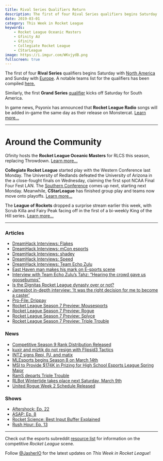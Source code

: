 ```yaml
---
title: Rival Series Qualifiers Return
description: The first of four Rival Series qualifiers begins Saturday with North America and Sunday with Europe.
date: 2019-03-01
category: This Week in Rocket League
keywords:
    - Rocket League Oceanic Masters
    - Gfinity AU
    - Gfinity
    - Collegiate Rocket League
    - CStarLeague
image: https://i.imgur.com/WKvjydB.png
fullscreen: true
---
```


The first of four **Rival Series** qualifiers begins Saturday with [North America](https://smash.gg/tournament/rlcs-season-7-na/events/na-open-qualifier-1/overview) and Sunday with [Europe](https://smash.gg/tournament/rlcs-season-7-eu/events/eu-open-qualifier-1/overview). A notable teams list for the qualifiers has been compiled [here.](https://www.reddit.com/r/RocketLeagueEsports/comments/auqwgu/rlcsrlrs_season_7_notable_teams_list/)

Similarly, the first **Grand Series** [qualifier](https://liquipedia.net/rocketleague/Rocket_League_Championship_Series/Season_7/South_America/Qualifier_1) kicks off Saturday for South America.

In game news, Psyonix has announced that **Rocket League Radio** songs will be added in-game the same day as their release on Monstercat. [Learn more...](https://www.rocketleague.com/news/new-monstercat-music-coming-to-rocket-league-all-year-long/)

---

# Around the Community

Gfinity hosts the **Rocket League Oceanic Masters** for RLCS this season, replacing Throwdown. [Learn more...](https://www.rocketleagueesports.com/introducing-the-rocket-league-oceanic-masters/)

**Collegiate Rocket League** started play with the Western Conference last Monday. The University of Redlands defeated the University of Arizona in the a close-fought finals on Wednesday, claiming the first spot NCAA Final Four Fest LAN. The [Southern Conference](https://liquipedia.net/rocketleague/Collegiate_Rocket_League/Season_3/Southern) comes up next, starting next Monday. Meanwhile, **CStarLeague** has finished group play and teams now move onto playoffs. [Learn more...](https://cstarleague.com/rl/schedules)

The **League of Rockets** dropped a surprise stream earlier this week, with Scrub Killa and Fairy Peak facing off in the first of a bi-weekly King of the Hill series. [Learn more...](https://www.reddit.com/r/RocketLeagueEsports/comments/auqzcy/theleagueofrockets_announces_the_lor_games_1000/)

---

### Articles

-   [DreamHack Interviews: Flakes](https://octane.gg/news/dreamhack-interviews-flakes/)
-   [DreamHack Interviews: mCon esports](https://octane.gg/news/dreamhack-interviews-mcon-esports)
-   [DreamHack Interviews: shadey](https://octane.gg/news/dreamhack-interviews-shadey)
-   [DreamHack Interviews: Speed](https://octane.gg/news/dreamhack-interviews-speed/)
-   [DreamHack Interviews: Team Echo Zulu](https://octane.gg/news/dreamhack-interviews-team-echo-zulu)
-   [East Haven man makes his mark on E-sports scene](https://fox61.com/2019/02/27/east-haven-man-makes-his-mark-on-e-sports-scene/)
-   [Interview with Team Echo Zulu’s Tahz: “Hearing the crowd gave us goosebumps”](https://rocketeers.gg/interview-tahz-team-echo-zulu-dreamhack-leipzig/)
-   [Is the Dignitas Rocket League dynasty over or not?](https://www.dailyesports.gg/dignitas-rocket-league-dynasty/)
-   [Jamesbot in-depth interview: ‘It was the right decision for me to become a caster’](https://www.dailyesports.gg/jamesbot-interview/)
-   [Pro-File: Drippay](https://www.rocketleagueesports.com/news/rle-pro-file-vol-5-drippay/)
-   [Rocket League Season 7 Preview: Mousesports](https://thegamehaus.com/rocket-league-season-7-team-previews-mousesports/2019/02/20/)
-   [Rocket League Season 7 Preview: Rogue](https://thegamehaus.com/rocket-league-season-7-previews-rogue/2019/02/28/)
-   [Rocket League Season 7 Preview: Splyce](https://thegamehaus.com/rocket-league-season-7-team-previews-splyce/2019/02/22/)
-   [Rocket League Season 7 Preview: Triple Trouble](https://thegamehaus.com/rocket-league-season-7-previews-triple-trouble/2019/02/26/)

### News

-   [Competitive Season 9 Rank Distribution Released](https://www.reddit.com/comments/avhibf)
-   [kuxir and miztik do not resign with Flipsid3 Tactics](https://flipsidetactics.com/news/f3-rocket-league-departs/)
-   [INTZ signs Repi, PJ, and matix](https://twitter.com/INTZeSports/status/1100893370547929088)
-   [MLEsports begins Season 8 on March 14th](https://twitter.com/MLEsportsGG/status/1100878548053749761)
-   [MSI to Provide \$174K in Prizing for High School Esports League Spring Major](https://esportsobserver.com/msi-prizing-hsel-spring-major/)
-   [RamS departs Triple Trouble](https://twitter.com/RamS_RL/status/1099303490940211200)
-   [RLBot Wintertide takes place next Saturday, March 9th](https://twitter.com/RLBotOfficial/status/1100414386001203201)
-   [United Rogue Week 2 Schedule Released](https://twitter.com/UnitedRogue/status/1101081292102397953)

### Shows

-   [Aftershock: Ep. 22](https://www.youtube.com/watch?v=-6_dp7AtxxA&feature=youtu.be)
-   [ASAP: Ep. 8](https://asapweekly.podbean.com/e/rocket-league-8-started-from-the-bottom-now-we-here/)
-   [Rocket Science: Best Input Buffer Explained](https://www.youtube.com/watch?v=WViRlYgkN_s)
-   [Rush Hour: Ep. 13](https://www.twitch.tv/videos/387354952)

---

Check out the esports subreddit [resource list](https://www.reddit.com/r/RocketLeagueEsports/wiki/links) for information on the competitive _Rocket League_ scene.

Follow [@JasherIO](https://twitter.com/JasherIO) for the latest updates on _This Week in Rocket League_!
